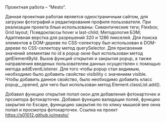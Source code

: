Проектная работа – “Mesto”.

Данная проектная работая является одностраничным сайтом, для загрузки фотографий и редактирования профиля пользователя.
При реализации проекта блыи использованы:
Симантические теги;
Flexbox;
Grid layout;
Псевдоклассы hover и last-child;
Методология БЭМ;
Адаптивная верстка для разрешений 320 и 1286 пикселей.
Для поиска элементов в DOM-дереве по CSS-селектору был использован в DOM-дереве по CSS-селектору метод querySelector.
Для присвоения значений элементам по id в popup окне был использован  метод getElementById.
Вызов функций открытия и закрытия popup, а также направления введеных пользователем данных осуществлен с помощью метода addEventListener.
Для того чтобы popup стал видимым, необходимо было добавить свойство visibility с значением visible. Чтобы добавить данное свойство, было необходимо добавить класс popup__opened, для чего был использован метод Element.classList.add().

Добавил функцию открытия попап окон для добавления фотокарточек и прсомтора фотокарточек.
Добавил функцию валидации полей, функцию закрытия по Escape, фуннцкцию закрытия по по клику мышкой вне окна попап и просмотра фотокарточек.
Ссылка на проект https://s01012.github.io/mesto/
